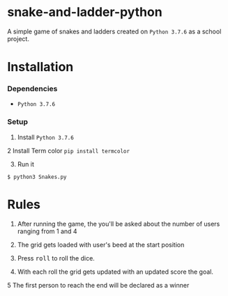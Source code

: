 # snake-and-ladder-python

A simple game of snakes and ladders created on `Python 3.7.6` as a school project.

# Installation

### Dependencies

- `Python 3.7.6`

### Setup

1. Install `Python 3.7.6`

2 Install Term color `pip install termcolor`

3. Run it

```
$ python3 Snakes.py
```

# Rules

1. After running the game, the you'll be asked about the number of users ranging from 1 and 4 

2. The grid gets loaded with user's beed at the start position

3. Press <kbd>roll</kbd> to roll the dice.

4. With each roll the grid gets updated with an updated score the goal.

5 The first person to reach the end will be declared as a winner
